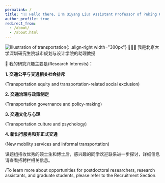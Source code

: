 ```yaml
---
permalink: /
title: "👋🏼 Hello there, I'm Qiyang Liu! Assistant Professor of Peking University"
author_profile: true
redirect_from: 
  - /about/
  - /about.html
---
```




![Illustration of transportation](/images/ttransportation_bot.png){: .align-right width="300px"}
👨🏻‍💻 我是北京大学深圳研究生院城市规划与设计学院的助理教授


🔬 我的研究兴趣主要是(Research Interests)：

 **1. 交通公平与交通相关社会排斥**
   
   (Transportation equity and transportation-related social exclusion)

**2. 交通治理与政策制定**

   (Transportation governance and policy-making)

**3. 交通文化与心理**

   (Transportation culture and psychology)   

**4. 新出行服务和非正式交通**

   (New mobility services and informal transportation)
   

课题组招收优秀的硕士生和博士后，感兴趣的同学欢迎联系进一步探讨，详细信息请查看招聘栏相关信息。

/To learn more about opportunities for postdoctoral researchers, research assistants, and graduate students, please refer to the Recruitment Section.

